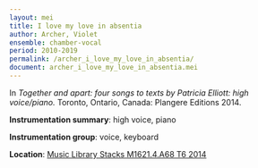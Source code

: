 ```yaml
---
layout: mei
title: I love my love in absentia
author: Archer, Violet 
ensemble: chamber-vocal
period: 2010-2019
permalink: /archer_i_love_my_love_in_absentia/
document: archer_i_love_my_love_in_absentia.mei
---
```


In *Together and apart: four songs to texts by Patricia Elliott: high voice/piano.* Toronto, Ontario, Canada: Plangere Editions 2014.

**Instrumentation summary**: high voice, piano

**Instrumentation group**: voice, keyboard

**Location**: <a href="https://tufts.primo.exlibrisgroup.com/permalink/01TUN_INST/1kc9gia/alma991018331561603851" target="_blank">Music Library Stacks M1621.4.A68 T6 2014</a>